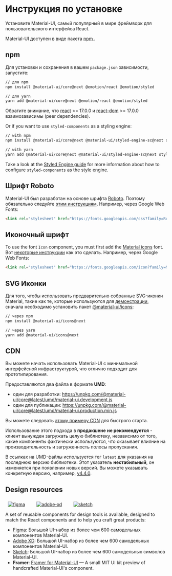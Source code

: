 # Инструкция по установке

<p class="description">Установите Material-UI, самый популярный в мире фреймворк для пользовательского интерфейса React.</p>

Material-UI доступен в виде пакета [ npm ](https://www.npmjs.com/package/@material-ui/core).

## npm

Для установки и сохранения в вашем ` package.json ` зависимости, запустите:

```sh
// для npm
npm install @material-ui/core@next @emotion/react @emotion/styled

// для yarn
yarn add @material-ui/core@next @emotion/react @emotion/styled
```

<!-- #react-peer-version -->

Обратите внимание, что [react](https://www.npmjs.com/package/react) >= 17.0.0 и [react-dom](https://www.npmjs.com/package/react-dom) >= 17.0.0 взаимозависимы (peer dependencies).

Or if you want to use `styled-components` as a styling engine:

```sh
// with npm
npm install @material-ui/core@next @material-ui/styled-engine-sc@next styled-components

// with yarn
yarn add @material-ui/core@next @material-ui/styled-engine-sc@next styled-components
```

Take a look at the [Styled Engine guide](/guides/styled-engine/) for more information about how to configure `styled-components` as the style engine.

## Шрифт Roboto

Material-UI был разработан на основе шрифта [Roboto](https://fonts.google.com/specimen/Roboto). Поэтому обязательно следуйте [этим инструкциям](/components/typography/#general). Например, через Google Web Fonts:

```html
<link rel="stylesheet" href="https://fonts.googleapis.com/css?family=Roboto:300,400,500,700&display=swap" />
```

## Иконочный шрифт

To use the font `Icon` component, you must first add the [Material icons](https://fonts.google.com/icons) font. Вот [некоторые инструкции](/components/icons/#font-icons) как это сделать. Например, через Google Web Fonts:

```html
<link rel="stylesheet" href="https://fonts.googleapis.com/icon?family=Material+Icons" />
```

## SVG Иконки

Для того, чтобы использовать предварительно собранные SVG-иконки Material, такие как те, которые используются для [демонстрации](/components/icons/), сначала необходимо установить пакет [@material-ui/icons](https://www.npmjs.com/package/@material-ui/icons):

```sh
// через npm
npm install @material-ui/icons@next

// через yarn
yarn add @material-ui/icons@next
```

## CDN

Вы можете начать использовать Material-UI с минимальной интерфейсной инфраструктурой, что отлично подходит для прототипирования.

Предоставляются два файла в формате **UMD**:

- один для разработки: https://unpkg.com/@material-ui/core@latest/umd/material-ui.development.js
- один для публикации: https://unpkg.com/@material-ui/core@latest/umd/material-ui.production.min.js

Вы можете следовать [этому примеру CDN](https://github.com/mui-org/material-ui/tree/master/examples/cdn) для быстрого старта.

Использование этого подхода в **продакшене** **не рекомендуется** - клиент вынужден загружать целую библиотеку, независимо от того, какие компоненты фактически используются, что оказывает влияние на производительность и загруженность полосы пропускания.

В ссылках на UMD-файлы используется тег `latest` для указания на последнюю версию библиотеки. Этот указатель **нестабильный**, он изменяется при появлении новых версий. Вы можете указывать конкретную версию, например, [v4.4.0](https://unpkg.com/@material-ui/core@4.4.0/umd/material-ui.development.js).

## Design resources

<a href="https://material-ui.com/store/items/figma-react/?utm_source=docs&utm_medium=referral&utm_campaign=installation-figma" style="margin-left: 8px; margin-top: 8px; display: inline-block;"><img src="/static/images/download-figma.svg" alt="figma" /></a>
<a href="https://material-ui.com/store/items/adobe-xd-react/?utm_source=docs&utm_medium=referral&utm_campaign=installation-adobe-xd" style="margin-left: 32px; margin-top: 8px; display: inline-block;"><img src="/static/images/download-adobe-xd.svg" alt="adobe-xd" /></a>
<a href="https://material-ui.com/store/items/sketch-react/?utm_source=docs&utm_medium=referral&utm_campaign=installation-sketch" style="margin-left: 32px; margin-top: 8px; display: inline-block;"><img src="/static/images/download-sketch.svg" alt="sketch" /></a>

A set of reusable components for design tools is available, designed to match the React components and to help you craft great products:

- [Figma](https://material-ui.com/store/items/figma-react/?utm_source=docs&utm_medium=referral&utm_campaign=installation-figma): Большой UI-набор из более чем 600 самодельных компонентов Material-UI.
- [Adobe XD](https://material-ui.com/store/items/adobe-xd-react/?utm_source=docs&utm_medium=referral&utm_campaign=installation-adobe-xd): Большой UI-набор из более чем 600 самодельных компонентов Material-UI.
- [Sketch](https://material-ui.com/store/items/sketch-react/?utm_source=docs&utm_medium=referral&utm_campaign=installation-sketch): Большой UI-набор из более чем 600 самодельных символов Material-UI.
- **Framer**: [Framer for Material-UI](https://packages.framer.com/package/material-ui/material-ui) — A small MIT UI kit preview of handcrafted Material-UI's component.
